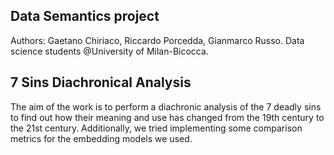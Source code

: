 ## Data Semantics project 
Authors: Gaetano Chiriaco, Riccardo Porcedda, Gianmarco Russo. Data science students @University of Milan-Bicocca. 

## 7 Sins Diachronical Analysis
The aim of the work is to perform a diachronic analysis of the 7 deadly sins to find out how their meaning and use has changed from the 19th century to the 21st century.
Additionally, we tried implementing some comparison metrics for the embedding models we used.
